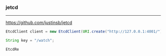 ### jetcd
---
https://github.com/justinsb/jetcd

```java
EtcdClient client = new EtcdClient(URI.create("http://127.0.0.1:4001/"));

String key = "/watch";

EtcdRe
```

```
```

```
```


